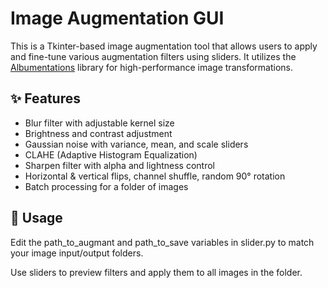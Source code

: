 # Image Augmentation GUI

This is a Tkinter-based image augmentation tool that allows users to apply and fine-tune various augmentation filters using sliders. It utilizes the [Albumentations](https://albumentations.ai/) library for high-performance image transformations.

## ✨ Features

- Blur filter with adjustable kernel size
- Brightness and contrast adjustment
- Gaussian noise with variance, mean, and scale sliders
- CLAHE (Adaptive Histogram Equalization)
- Sharpen filter with alpha and lightness control
- Horizontal & vertical flips, channel shuffle, random 90° rotation
- Batch processing for a folder of images


## 🚀 Usage
Edit the path_to_augmant and path_to_save variables in slider.py to match your image input/output folders.

Use sliders to preview filters and apply them to all images in the folder.

